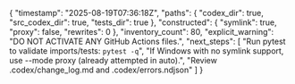 {
  "timestamp": "2025-08-19T07:36:18Z",
  "paths": {
    "codex_dir": true,
    "src_codex_dir": true,
    "tests_dir": true
  },
  "constructed": {
    "symlink": true,
    "proxy": false,
    "rewrites": 0
  },
  "inventory_count": 80,
  "explicit_warning": "DO NOT ACTIVATE ANY GitHub Actions files.",
  "next_steps": [
    "Run pytest to validate imports/tests: `pytest -q`",
    "If Windows with no symlink support, use --mode proxy (already attempted in auto).",
    "Review .codex/change_log.md and .codex/errors.ndjson"
  ]
}
